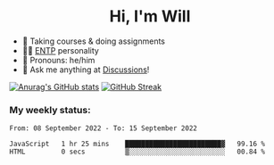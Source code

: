 <h1 align="center">Hi, I'm Will</h1>


-   :seedling: Taking courses & doing assignments
-   :man_scientist: [ENTP](https://www.16personalities.com/entp-personality) personality
-   :man: Pronouns: he/him
-   :thought_balloon: Ask me anything at [Discussions](https://github.com/willjoje/willjoje/discussions/new)!

[![Anurag's GitHub stats](https://github-readme-stats.vercel.app/api?username=willjoje&theme=dark-smoky)](https://github.com/anuraghazra/github-readme-stats) [![GitHub Streak](https://streak-stats.demolab.com/?user=willjoje&theme=dark-smoky)](https://git.io/streak-stats)

### My weekly status:
<!--START_SECTION:waka-->

```text
From: 08 September 2022 - To: 15 September 2022

JavaScript   1 hr 25 mins    ████████████████████████▓   99.16 %
HTML         0 secs          ▒░░░░░░░░░░░░░░░░░░░░░░░░   00.84 %
```

<!--END_SECTION:waka-->
